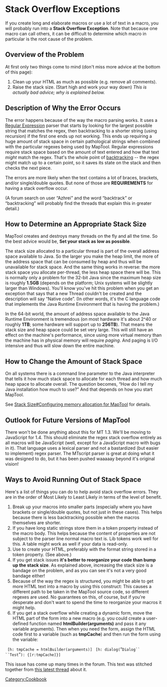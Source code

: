 Stack Overflow Exceptions
=========================

If you create long and elaborate macros or use a lot of text in a macro, you will probably run into a **Stack Overflow Exception**. Note that because one macro can call others, it can be difficult to determine which macro in particular is the root cause of the problem.

Overview of the Problem
-----------------------

At first only two things come to mind (don't miss more advice at the bottom of this page):

1.  Clean up your HTML as much as possible (e.g. remove all comments).
2.  Raise the stack size. (Start high and work your way down) *This is actually bad advice; why is explained below.*

Description of Why the Error Occurs
-----------------------------------

The error happens because of the way the macro parsing works. It uses a [Regular Expression](http://en.wikipedia.org/wiki/Regular_expression) parser that starts by looking for the largest possible string that matches the regex, then backtracking to a shorter string (using recursion) if the first one ends up not working. This ends up requiring a huge amount of stack space in certain pathological strings when combined with the particular regexes being used by MapTool. Regular expressions require stack space based on the amount of text entered and how that text *might* match the regex. That's the whole point of [backtracking](http://en.wikipedia.org/wiki/Backtracking) -- the regex might match up to a certain point, so it saves its state on the stack and then checks the next piece.

The errors are more likely when the text contains a lot of braces, brackets, and/or single/double quotes. But none of those are **REQUIREMENTS** for having a stack overflow occur.

(A forum search on user “Azhrei” and the word “backtrack” or “backtracking” will probably find the threads that explain this in greater detail.)

How to Determine an Appropriate Stack Size
------------------------------------------

MapTool creates and destroys many threads on the fly and all the time. So the best advice would be, **Set your stack as low as possible**.

The stack size allocated to a particular thread is part of the overall address space available to Java. So the larger you make the heap limit, the more of the address space that can be consumed by heap and thus will be unavailable for stack space. And the same thing works in reverse: the more stack space you allocate per-thread, the less heap space there will be. This is normally only a problem for the 32-bit Java since the maximum heap size is roughly **1.5GB** (depends on the platform; Unix systems will be slightly larger than Windows). You'll know you've hit this problem when you get an exception that says that a new Thread couldn't be created and the description will say “Native code”. (In other words, it's the C language code that implements the Java Runtime Environment that is having the problem.)

In the 64-bit world, the amount of address space available to the Java Runtime Environment is tremendous (on most hardware it's about 2^40 or roughly **1TB**; some hardware will support up to **256TB**). That means the stack size and heap space could be set very large. This will still have an effect on the machine's performance, since using more virtual memory than the machine has in physical memory will require *paging*. And paging is I/O intensive and thus will slow down the entire machine.

How to Change the Amount of Stack Space
---------------------------------------

On all systems there is a command line parameter to the Java interpreter that tells it how much stack space to allocate for each thread and how much heap space to allocate overall. The question becomes, “How do I tell *my* Java installation how much to use?” And that depends on how you start MapTool.

See [Stack Size\#Configuring memory allocation for MapTool](Stack_Size#Configuring_memory_allocation_for_MapTool "wikilink") for details.

Outlook for Future Versions of MapTool
--------------------------------------

There won't be done anything about this for MT 1.3. We'll be moving to JavaScript for 1.4. This should eliminate the regex stack overflow entirely as all macros will be JavaScript (well, except for a JavaScript macro with bugs in it). That language uses a lexical parser and not a bastardized (but easier to implement) regex parser. The MTscript parser is great at doing what it was designed to do, but it has been pushed waaaaay beyond it's original vision!

Ways to Avoid Running Out of Stack Space
----------------------------------------

Here's a list of things you can do to help avoid stack overflow errors. They are in the order of Most Likely to Least Likely in terms of the level of benefit.

1.  Break up your macros into smaller parts (especially where you have brackets or single/double quotes, but not just in these cases). This helps because there is less backtracking possible when the macros themselves are shorter.
2.  If you have long static strings store them in a token property instead of the macro body. This helps because the content of properties are not subject to the parser line normal macro text is. Lib tokens work well for this. A table might work as well if your data is read-only.
3.  Use to create your HTML, preferably with the format string stored in a token property. (See above.)
4.  If you get stack issues **it's better to reorganize your code than bump up the stack size**. As explained above, increasing the stack size is a bandage on the problem, and as you can see it's not a very good bandage either!
5.  Because of the way the regex is structured, you might be able to get more HTML text into a macro by using this construct: This causes a different path to be taken in the MapTool source code, so different regexes are used. No guarantees on this, of course, but if you're desperate and don't want to spend the time to reorganize your macros it might help.
6.  If you get a stack overflow while creating a dynamic form, move the HTML part of the form into a new macro (e.g. you could create a user-defined function named **htmlBuilder(arguments)** and pass it any variable arguments). Then when you need the form, assign the HTML code first to a variable (such as **tmpCache**) and then run the form using the variable:

` [h: tmpCache = htmlBuilder(arguments)]`
` [h: dialog(`“`Dialog`` ``Test`”`): {[r:tmpCache]}]`

This issue has come up many times in the forum. This text was stitched together from [this latest thread](http://forums.rptools.net/viewtopic.php?p=192126#p192126) about it.

<Category:Cookbook>
